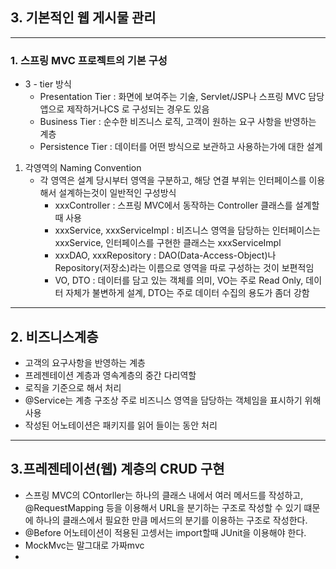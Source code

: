 ## 3. 기본적인 웹 게시물 관리

---

### 1. 스프링 MVC 프로젝트의 기본 구성

- 3 - tier 방식
  - Presentation Tier : 화면에 보여주는 기술, Servlet/JSP나 스프링 MVC 담당 앱으로 제작하거나CS 로 구성되는 경우도 있음
  - Business Tier : 순수한 비즈니스 로직, 고객이 원하는 요구 사항을 반영하는 계층
  - Persistence Tier : 데이터를 어떤 방식으로 보관하고 사용하는가에 대한 설계

1. 각영역의 Naming Convention
   - 각 영역은 설계 당시부터 영역을 구분하고, 해당 연결 부위는 인터페이스를 이용해서 설계하는것이 일반적인 구성방식
     - xxxController : 스프링 MVC에서 동작하는 Controller 클래스를 설계할 때 사용
     - xxxService, xxxServiceImpl : 비즈니스 영역을 담당하는 인터페이스는 xxxService, 인터페이스를 구현한 클래스는 xxxServiceImpl
     - xxxDAO, xxxRepository : DAO(Data-Access-Object)나 Repository(저장소)라는 이름으로 영역을 따로 구성하는 것이 보편적임
     - VO, DTO : 데이터를 담고 있는 객체를 의미, VO는 주로 Read Only, 데이터 자체가 불변하게 설계, DTO는 주로 데이터 수집의 용도가 좀더 강함

---

## 2. 비즈니스계층

- 고객의 요구사항을 반영하는 계층
- 프레젠테이션 계층과 영속계층의 중간 다리역할
- 로직을 기준으로 해서 처리
- @Service는 계층 구조상 주로 비즈니스 영역을 담당하는 객체임을 표시하기 위해 사용
- 작성된 어노테이션은 패키지를 읽어 들이는 동안 처리

---

## 3.프레젠테이션(웹) 계층의 CRUD 구현

- 스프링 MVC의 COntorller는 하나의 클래스 내에서 여러 메서드를 작성하고, @RequestMapping 등을 이용해서 URL을 분기하는 구조로 작성할 수 있기 떄문에 하나의 클래스에서 필요한 만큼 메서드의 분기를 이용하는 구조로 작성한다.
- @Before 어노테이션이 적용된 고셍서는 import할때 JUnit을 이용해야 한다.
- MockMvc는 말그대로 가짜mvc
- 